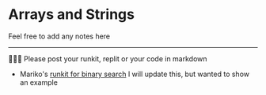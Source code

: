 # Arrays and Strings
Feel free to add any notes here

---
🏃🏻‍♀️ Please post your runkit, replit or your code in markdown

- Mariko's [runkit for binary search](https://runkit.com/codingjourneyio/6284313a39734a000afbb438) I will update this, but wanted to show an example